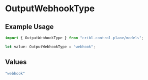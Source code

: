 # OutputWebhookType

## Example Usage

```typescript
import { OutputWebhookType } from "cribl-control-plane/models";

let value: OutputWebhookType = "webhook";
```

## Values

```typescript
"webhook"
```